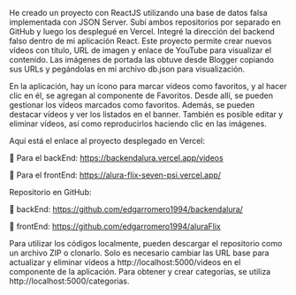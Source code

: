 He creado un proyecto con ReactJS utilizando una base de datos falsa implementada con JSON Server. Subí ambos repositorios por separado en GitHub y luego los desplegué en Vercel. Integré la dirección del backend falso dentro de mi aplicación React. Este proyecto permite crear nuevos vídeos con título, URL de imagen y enlace de YouTube para visualizar el contenido. Las imágenes de portada las obtuve desde Blogger copiando sus URLs y pegándolas en mi archivo db.json para visualización.


En la aplicación, hay un ícono para marcar vídeos como favoritos, y al hacer clic en él, se agregan al componente de Favoritos. Desde allí, se pueden gestionar los vídeos marcados como favoritos. Además, se pueden destacar vídeos y ver los listados en el banner. También es posible editar y eliminar vídeos, así como reproducirlos haciendo clic en las imágenes.

Aquí está el enlace al proyecto desplegado en Vercel:

🔗 Para el backEnd: https://backendalura.vercel.app/videos

🔗 Para el frontEnd: https://alura-flix-seven-psi.vercel.app/

Repositorio en GitHub:

🔗 backEnd: https://github.com/edgarromero1994/backendalura/

🔗 frontEnd: https://github.com/edgarromero1994/aluraFlix


Para utilizar los códigos localmente, pueden descargar el repositorio como un archivo ZIP o clonarlo. Solo es necesario cambiar las URL base para actualizar y eliminar vídeos a http://localhost:5000/videos en el componente de la aplicación. Para obtener y crear categorías, se utiliza http://localhost:5000/categorias.
